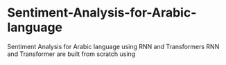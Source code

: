 # Sentiment-Analysis-for-Arabic-language
Sentiment Analysis for Arabic language using RNN and Transformers 
RNN and Transformer are built from scratch using
